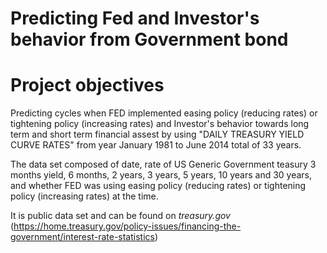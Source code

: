 # Predicting Fed and Investor's behavior from Government bond

# Project objectives

Predicting cycles when FED implemented easing policy (reducing rates) or tightening policy (increasing rates) and Investor's behavior towards long term and short term financial assest by using "DAILY TREASURY YIELD CURVE RATES" from year January 1981 to June 2014 total of 33 years.

The data set composed of date, rate of US Generic Government teasury  3 months yield, 6 months, 2 years, 3 years, 5 years, 10 years and 30 years, and whether FED was using easing policy (reducing rates) or tightening policy (increasing rates) at the time.


It is public data set and can be found on *treasury.gov* (https://home.treasury.gov/policy-issues/financing-the-government/interest-rate-statistics)

